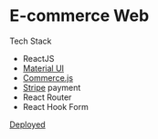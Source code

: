# E-commerce Web

Tech Stack

- ReactJS
- [Material UI](https://material-ui.com/)
- [Commerce.js](https://commercejs.com/)
- [Stripe](https://stripe.com/es-us) payment
- React Router
- React Hook Form


[Deployed](https://e-commerce-wood.netlify.app/)
